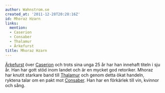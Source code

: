 ```yaml
---
author: Wahnstrom.se
created_at: '2011-12-28T20:28:16Z'
id: Mhoraz Hzarn
links:
  mention:
  - Caserion
  - Consaber
  - Thalamur
  - Ärkefurst
title: Mhoraz Hzarn
---
```


[Ärkefurst] över [Caserion] och trots sina unga 25 år har han innehaft titeln i sju år. Han har gott
stöd inom landet och är en mycket god retoriker. Mhoraz har knutit starkare band till [Thalamur] och
genom detta ökat handeln, ryktena talar om en pakt mot [Consaber]. Han har en förkärlek till vin,
kvinnor och sång.

  [Ärkefurst]: Ärkefurst
  [Caserion]: Caserion
  [Thalamur]: Thalamur
  [Consaber]: Consaber